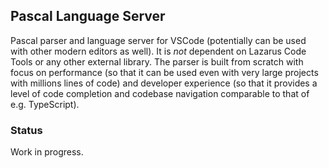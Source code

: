 ## Pascal Language Server

Pascal parser and language server for VSCode (potentially can be used with other modern editors as well). It is _not_ dependent on Lazarus Code Tools or any other external library. The parser is built from scratch with focus on performance (so that it can be used even with very large projects with millions lines of code) and developer experience (so that it provides a level of code completion and codebase navigation comparable to that of e.g. TypeScript).

### Status

Work in progress.
